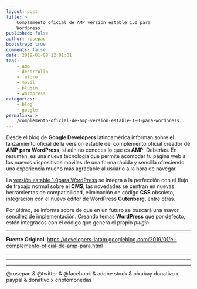 ```yaml
---
layout: post
title: >
    Complemento oficial de AMP versión estable 1.0 para
    Wordpress
published: false
author: rosepac
bootstrap: true
comments: false
date: 2019-01-08 12:01:01
tags:
    - amp
    - desarrollo
    - futuro
    - móvil
    - plugin
    - wordpress
categories:
    - blog
    - google
permalink: >
    /complemento-oficial-de-amp-version-estable-1-0-para-wordpress
---
```

Desde el blog de **Google Developers** latinoamérica informan sobre el lanzamiento oficial de la versión estable del complemento oficial creador de **AMP para WordPress**, si aún no conoces lo que es **AMP**. Deberías. En resumen, es una nueva tecnología que permite acomodar tu página web a los nuevos dispositivos móviles de una forma rápida y sencilla ofreciendo una experiencia mucho más agradable al usuario a la hora de navegar.

La [versión estable 1.0para WordPress][1] se integra a la perfección con el flujo de trabajo normal sobre el **CMS**, las novedades se centran en nuevas herramientas de compatibilidad, eliminación de código **CSS** obsoleto, integración con el nuevo editor de WordPress **Gutenberg**, entre otras.

Por último, se informa sobre de que en un futuro se buscará una mayor sencillez de implementación. Creando temas **WordPress** que por defecto, estén integrados con el código que genera el propio _plugin_.

* * *

**Fuente Original**: https://developers-latam.googleblog.com/2019/01/el-complemento-oficial-de-amp-para.html

* * *


   


* * *


   


* * *


  



  



  @rosepac & @twitter & @facebook & adobe stock & pixabay donativo x paypal & donativo x criptomonedas


 [1]: https://elbo.in/amp